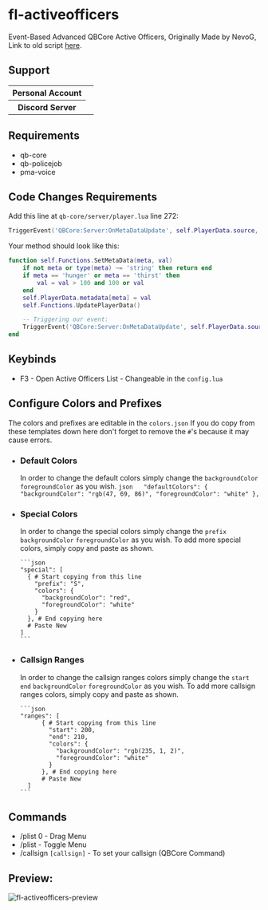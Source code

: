 # fl-activeofficers
Event-Based Advanced QBCore Active Officers,
Originally Made by NevoG,
Link to old script [here](https://forum.cfx.re/t/release-fivem-advanced-active-officers/1798459).

## Support

<table>
    <tr>
        <th>Personal Account</th>
        <td><img src="https://dcbadge.limes.pink/api/shield/311897788206153730" alt="" /></td>
    </tr>
        <th>Discord Server</th>
        <td><a target="_blank" href="https://discord.gg/87MZnFQv9y"><img src="https://dcbadge.limes.pink/api/server/87MZnFQv9y" alt="" /></a></td>
    </tr>
</table>

## Requirements
- qb-core
- qb-policejob
- pma-voice

## Code Changes Requirements

Add this line at `qb-core/server/player.lua` line 272:

```lua
TriggerEvent('QBCore:Server:OnMetaDataUpdate', self.PlayerData.source, meta, val)
```

Your method should look like this:

```lua
function self.Functions.SetMetaData(meta, val)
    if not meta or type(meta) ~= 'string' then return end
    if meta == 'hunger' or meta == 'thirst' then
        val = val > 100 and 100 or val
    end
    self.PlayerData.metadata[meta] = val
    self.Functions.UpdatePlayerData()

    -- Triggering our event:
    TriggerEvent('QBCore:Server:OnMetaDataUpdate', self.PlayerData.source, meta, val)
end
```

## Keybinds
- F3 - Open Active Officers List - Changeable in the `config.lua`

## Configure Colors and Prefixes

The colors and prefixes are editable in the `colors.json`
If you do copy from these templates down here don't forget to remove the `#`'s because it may cause errors. 

- ### Default Colors
    In order to change the default colors simply change the `backgroundColor` `foregroundColor` as you wish.
      ```json  
      "defaultColors": {
          "backgroundColor": "rgb(47, 69, 86)",
          "foregroundColor": "white"
      },
      ```
- ### Special Colors
    In order to change the special colors simply change the `prefix` `backgroundColor` `foregroundColor` as you wish.
    To add more special colors, simply copy and paste as shown.
    
      ```json
      "special": [
        { # Start copying from this line
          "prefix": "S",
          "colors": {
            "backgroundColor": "red",
            "foregroundColor": "white"
          }
        }, # End copying here
        # Paste New
      ]
      ```
- ### Callsign Ranges
    In order to change the callsign ranges colors simply change the `start` `end` `backgroundColor` `foregroundColor` as you wish.
    To add more callsign ranges colors, simply copy and paste as shown.
    
      ```json
      "ranges": [
            { # Start copying from this line
              "start": 200,
              "end": 210,
              "colors": {
                "backgroundColor": "rgb(235, 1, 2)",
                "foregroundColor": "white"
              }
            }, # End copying here
            # Paste New
        ]
      ```

## Commands
- /plist 0 - Drag Menu
- /plist - Toggle Menu
- /callsign `[callsign]` - To set your callsign (QBCore Command)

## Preview:

![fl-activeofficers-preview](https://github.com/finalLy134/fl-activeofficers/assets/60448180/f9345bbf-a1d7-4929-92ad-e4490b4b69c9)
